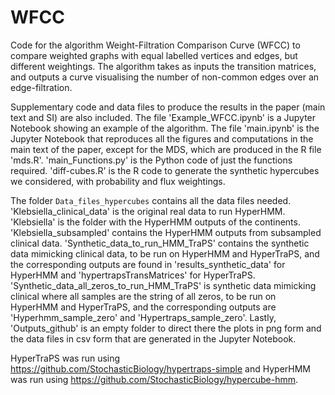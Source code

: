 # WFCC
Code for the algorithm Weight-Filtration Comparison Curve (WFCC) to compare weighted graphs with equal labelled vertices and edges, but different weightings. The algorithm takes as inputs the transition matrices, and outputs a curve visualising the number of non-common edges over an edge-filtration. 

Supplementary code and data files to produce the results in the paper (main text and SI) are also included. The file 'Example_WFCC.ipynb' is a Jupyter Notebook showing an example of the algorithm. The file 'main.ipynb' is the Jupyter Notebook that reproduces all the figures and computations in the main text of the paper, except for the MDS, which are produced in the R file 'mds.R'. 'main_Functions.py' is the Python code of just the functions required. 'diff-cubes.R' is the R code to generate the synthetic hypercubes we considered, with probability and flux weightings.

The folder `Data_files_hypercubes` contains all the data files needed. 'Klebsiella_clinical_data' is the original real data to run HyperHMM. 'Klebsiella' is the folder with the HyperHMM outputs of the continents. 'Klebsiella_subsampled' contains the HyperHMM outputs from subsampled clinical data. 'Synthetic_data_to_run_HMM_TraPS' contains the synthetic data mimicking clinical data, to be run on HyperHMM and HyperTraPS, and the corresponding outputs are found in 'results_synthetic_data' for HyperHMM and 'hypertrapsTransMatrices' for HyperTraPS. 'Synthetic_data_all_zeros_to_run_HMM_TraPS' is synthetic data mimicking clinical where all samples are the string of all zeros, to be run on HyperHMM and HyperTraPS, and the corresponding outputs are 'Hyperhmm_sample_zero' and 'Hypertraps_sample_zero'. Lastly, 'Outputs_github' is an empty folder to direct there the plots in png form and the data files in csv form that are generated in the Jupyter Notebook.

HyperTraPS was run using https://github.com/StochasticBiology/hypertraps-simple and HyperHMM was run using https://github.com/StochasticBiology/hypercube-hmm.
